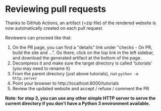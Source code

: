 # Reviewing pull requests

Thanks to GitHub Actions, an artifact (=zip file) of the rendered website is now automatically created on each pull request.

Reviewers can proceed like that:

1) On the PR page, you can find a "details" link under "checks - On PR, build the site and ...". Go there, click on the top link in the left sidebar, and download the generated artifact at the bottom of the page.
2) Decompress it and make sure the target directory is called 'tutorials' (you may need to rename it)
3) From the parent directory (just above tutorials), run `python -m http.server`
4) Point your browser to http://localhost:8000/tutorials
5) Review the updated website and accept / refuse / comment the PR

**Note: for step 3, you can use any other simple HTTP server to serve the current directory if you don't have a Python 3 environment available.**